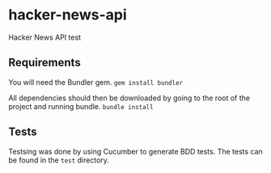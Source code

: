 hacker-news-api
===============

Hacker News API test

Requirements
------------

You will need the Bundler gem.
`gem install bundler`

All dependencies should then be downloaded by going to the root of the project and running bundle.
`bundle install`

Tests
-----

Testsing was done by using Cucumber to generate BDD tests. The tests can be found in the `test` directory.